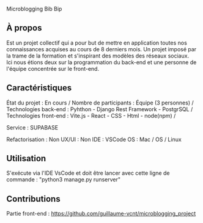 Microblogging Bib Bip 
## À propos
Est un projet collectif qui a pour but de mettre en application toutes nos connaissances acquises au cours de 8 derniers mois. 
Un projet imposé par la trame de la formation et s'inspirant des modèles des réseaux sociaux.      
Ici nous étions deux sur la programmation du back-end et une personne de l'équipe concentrée sur le front-end. 

## Caractéristiques
État du projet : En cours /
Nombre de participants : Équipe (3 personnes) /
Technologies back-end : Pyhthon - Django Rest Framework - PostgrSQL /
Technologies front-end : Vite.js - React - CSS - Html - node(npm) /

Service : SUPABASE

Refactorisation : Non
UX/UI : Non
IDE : VSCode
OS : Mac / OS / Linux

## Utilisation
S'exécute via l'IDE VsCode et doit être lancer avec cette ligne de commande : "python3 manage.py runserver"

## Contributions
Partie front-end : https://github.com/guillaume-vcnt/microblogging_project

